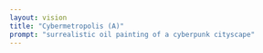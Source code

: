 ```yaml
---
layout: vision
title: "Cybermetropolis (A)"
prompt: "surrealistic oil painting of a cyberpunk cityscape"
---
```



